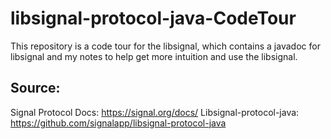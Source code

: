 # libsignal-protocol-java-CodeTour
This repository is a code tour for the libsignal, which contains a javadoc for libsignal and my notes to help get more intuition and use the libsignal.

## Source:
Signal Protocol Docs: https://signal.org/docs/
Libsignal-protocol-java: https://github.com/signalapp/libsignal-protocol-java
